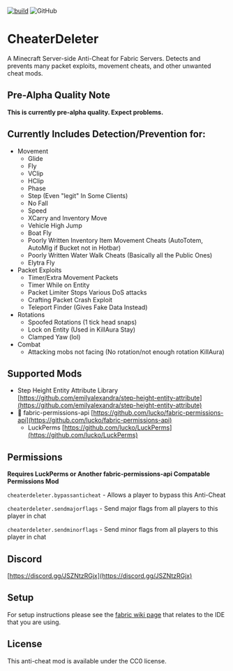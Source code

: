 [![build](https://github.com/CoolMineman/CheaterDeleter/actions/workflows/build.yml/badge.svg)](https://github.com/CoolMineman/CheaterDeleter/actions/workflows/build.yml)
![GitHub](https://img.shields.io/github/license/CoolMineman/CheaterDeleter)
# CheaterDeleter

A Minecraft Server-side Anti-Cheat for Fabric Servers. Detects and prevents many packet exploits, movement cheats, and other unwanted cheat mods.

## Pre-Alpha Quality Note

**This is currently pre-alpha quality. Expect problems.**

## Currently Includes Detection/Prevention for:

* Movement
    * Glide
    * Fly
    * VClip
    * HClip
    * Phase
    * Step (Even "legit" In Some Clients)
    * No Fall
    * Speed
    * XCarry and Inventory Move
    * Vehicle High Jump
    * Boat Fly
    * Poorly Written Inventory Item Movement Cheats (AutoTotem, AutoMlg if Bucket not in Hotbar)
    * Poorly Written Water Walk Cheats (Basically all the Public Ones)
    * Elytra Fly
* Packet Exploits
    * Timer/Extra Movement Packets
    * Timer While on Entity
    * Packet Limiter Stops Various DoS attacks
    * Crafting Packet Crash Exploit
    * Teleport Finder (Gives Fake Data Instead)
* Rotations
    * Spoofed Rotations (1 tick head snaps)
    * Lock on Entity (Used in KillAura Stay)
    * Clamped Yaw (lol)
* Combat
    * Attacking mobs not facing (No rotation/not enough rotation KillAura)

## Supported Mods

* Step Height Entity Attribute Library [https://github.com/emilyalexandra/step-height-entity-attribute](https://github.com/emilyalexandra/step-height-entity-attribute)
* :key: fabric-permissions-api [https://github.com/lucko/fabric-permissions-api](https://github.com/lucko/fabric-permissions-api)
    * LuckPerms [https://github.com/lucko/LuckPerms](https://github.com/lucko/LuckPerms)

## Permissions

**Requires LuckPerms or Another fabric-permissions-api Compatable Permissions Mod**

`cheaterdeleter.bypassanticheat` - Allows a player to bypass this Anti-Cheat

`cheaterdeleter.sendmajorflags` - Send major flags from all players to this player in chat

`cheaterdeleter.sendminorflags` - Send minor flags from all players to this player in chat

## Discord

[https://discord.gg/JSZNtzRGjx](https://discord.gg/JSZNtzRGjx)

## Setup

For setup instructions please see the [fabric wiki page](https://fabricmc.net/wiki/tutorial:setup) that relates to the IDE that you are using.

## License

This anti-cheat mod is available under the CC0 license.
